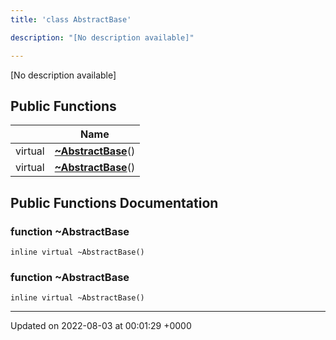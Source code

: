 ```yaml
---
title: 'class AbstractBase'

description: "[No description available]"

---
```









[No description available]

## Public Functions

|                | Name           |
| -------------- | -------------- |
| virtual | **[~AbstractBase](/documentation/code/main/classes/classabstractbase/#function-~abstractbase)**() |
| virtual | **[~AbstractBase](/documentation/code/main/classes/classabstractbase/#function-~abstractbase)**() |

## Public Functions Documentation

### function ~AbstractBase

```
inline virtual ~AbstractBase()
```


### function ~AbstractBase

```
inline virtual ~AbstractBase()
```


-------------------------------

Updated on 2022-08-03 at 00:01:29 +0000